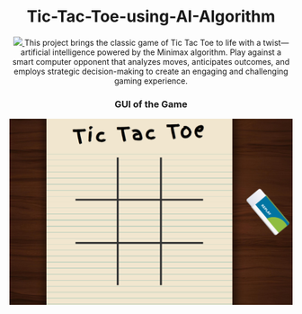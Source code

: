 <h1 align="center">
  Tic-Tac-Toe-using-AI-Algorithm
</h1>
 <p align="center">
  <a href="#">
    <img src="https://skillicons.dev/icons?i=html,css,js" />
  </a>
This project brings the classic game of Tic Tac Toe to life with a twist—artificial intelligence powered by the Minimax algorithm. Play against a smart computer opponent that analyzes moves, anticipates outcomes, and employs strategic decision-making to create an engaging and challenging gaming experience.
<h3 align="center">
  GUI of the Game
</h3>
<a href="#">
  <img src="assets/screenshot.png" />
</a>
  
